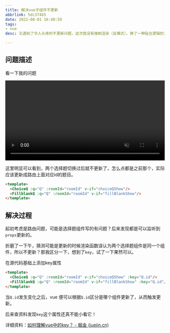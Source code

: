 ```yaml
---
title: 解决vue子组件不更新
abbrlink: 5dc374b5
date: 2022-08-01 16:40:59
tags:
- vue
desc: 又遇到了令人头疼的不更新问题，这次我没有强制渲染（反模式），换了一种贴合逻辑的方法解决。

---
```





## 问题描述

看一下我的问题

<video muted="muted" autoplay="autoplay" loop="loop" playsinline="" class="demo-video" style="width:100%"><source src="/post/5dc374b5/QQ20220801-164654.mp4" type="video/webm"> </video>

这里明显可以看到，两个选择题切换过后就不更新了，怎么点都是之前那个，实际应该更新成路由上面对应id的题目。

```html
<template>
  <ChoiceQ :q="Q" :roomId="roomId" v-if="choiceQShow"/>
  <FillblankQ :q="Q" :roomId="roomId" v-if="fillBlankShow"/>
</template>
```



## 解决过程

起初考虑是路由问题，可能是选择题组件写的有问题？后来发现都是可以监听到`props`更新的。

折磨了一下午，猜测可能是更新的时候渲染函数误认为两个选择题组件是同一个组件，所以不更新？那我区分一下，想到了`key`，试了一下果然可以。

在源代码基础上添加key属性

```html
<template>
  <ChoiceQ :q="Q" :roomId="roomId" v-if="choiceQShow" :key="Q.id"/>
  <FillblankQ :q="Q" :roomId="roomId" v-if="fillBlankShow" :key="Q.id"/>
</template>
```

当`Q.id`发生变化之后，vue 便可以根据`Q.id`区分是哪个组件更新了，从而触发更新。

后来查资料发现`key`这个属性还真不能小看它！



详细资料：[如何理解vue中的key？ - 掘金 (juejin.cn)](https://juejin.cn/post/6844903985397104648)
